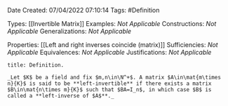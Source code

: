 <div class="topSpace"></div>

Date Created: 07/04/2022 07:10:14
Tags: #Definition

Types: [[Invertible Matrix]]
Examples: _Not Applicable_
Constructions: _Not Applicable_
Generalizations: _Not Applicable_

Properties: [[Left and right inverses coincide (matrix)]]
Sufficiencies: _Not Applicable_
Equivalences: _Not Applicable_
Justifications: _Not Applicable_

``` ad-Definition
title: Definition.

_Let $K$ be a field and fix $m,n\in\N^+$. A matrix $A\in\mat{m\times n}{K}$ is said to be **left-invertible** if there exists a matrix $B\in\mat{n\times m}{K}$ such that $BA=I_n$, in which case $B$ is called a **left-inverse of $A$**._

```
